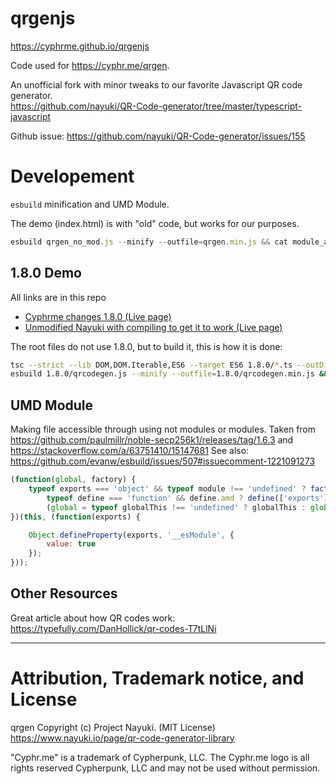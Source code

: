 # qrgenjs
https://cyphrme.github.io/qrgenjs

Code used for https://cyphr.me/qrgen.

An unofficial fork with minor tweaks to our favorite Javascript QR code generator.  
https://github.com/nayuki/QR-Code-generator/tree/master/typescript-javascript


Github issue:
https://github.com/nayuki/QR-Code-generator/issues/155


# Developement
`esbuild` minification and UMD Module.

The demo (index.html) is with "old" code, but works for our purposes.  

```javascript
esbuild qrgen_no_mod.js --minify --outfile=qrgen.min.js && cat module_append.txt >> qrgen.min.js

```

## 1.8.0 Demo
All links are in this repo
- [Cyphrme changes 1.8.0 (Live page)](https://cyphrme.github.io/qrgenjs/1.8.0/cyphrme_demo.html) 
- [Unmodified Nayuki with compiling to get it to work (Live page)](https://cyphrme.github.io/qrgenjs/1.8.0/demo.html)

The root files do not use 1.8.0, but to build it, this is how it is done: 

```sh
tsc --strict --lib DOM,DOM.Iterable,ES6 --target ES6 1.8.0/*.ts --outDir 1.8.0
esbuild 1.8.0/qrcodegen.js --minify --outfile=1.8.0/qrcodegen.min.js && cat module_append.txt >> 1.8.0/qrcodegen.min.js
```

## UMD Module
Making file accessible through using not modules or modules.
Taken from
https://github.com/paulmillr/noble-secp256k1/releases/tag/1.6.3
and
https://stackoverflow.com/a/63751410/15147681
See also:
https://github.com/evanw/esbuild/issues/507#issuecomment-1221091273

```javascript
(function(global, factory) {
	typeof exports === 'object' && typeof module !== 'undefined' ? factory(exports) :
		typeof define === 'function' && define.amd ? define(['exports'], factory) :
		(global = typeof globalThis !== 'undefined' ? globalThis : global || self, factory(global.qrgen = qrcodegen));
})(this, (function(exports) {

	Object.defineProperty(exports, '__esModule', {
		value: true
	});
}));
```


## Other Resources
Great article about how QR codes work: https://typefully.com/DanHollick/qr-codes-T7tLlNi


----------------------------------------------------------------------
# Attribution, Trademark notice, and License
qrgen Copyright (c) Project Nayuki. (MIT License)
https://www.nayuki.io/page/qr-code-generator-library

"Cyphr.me" is a trademark of Cypherpunk, LLC. The Cyphr.me logo is all rights
reserved Cypherpunk, LLC and may not be used without permission.
